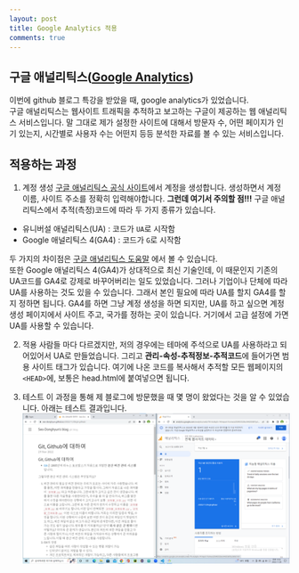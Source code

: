 ```yaml
---
layout: post
title: Google Analytics 적용
comments: true
---
```


## 구글 애널리틱스([Google Analytics](https://www.google.com/analytics/web/?hl=ko))

이번에 github 블로그 특강을 받았을 때, google analytics가 있었습니다.  
구글 애널리틱스는 웹사이트 트래픽을 추적하고 보고하는 구글이 제공하는 웹 애널리틱스 서비스입니다. 말 그대로 제가 설정한 사이트에 대해서 방문자 수, 어떤 페이지가 인기 있는지, 시간별로 사용자 수는 어떤지 등등 분석한 자료를 볼 수 있는 서비스입니다.  

## 적용하는 과정
1. 계정 생성
[구글 애널리틱스 공식 사이트](https://www.google.com/analytics/web/?hl=ko)에서 계정을 생성합니다. 생성하면서 계정 이름, 사이트 주소를 정확히 입력해야합니다. **그런데 여기서 주의할 점!!!** 구글 애널리틱스에서 추적(측정)코드에 따라 두 가지 종류가 있습니다.
  * 유니버설 애널리틱스(UA) : 코드가 `UA`로 시작함
  * Google 애널리틱스 4(GA4) : 코드가 `G`로 시작함  

두 가지의 차이점은 [구글 애널리틱스 도움말](https://support.google.com/analytics/answer/9964640?hl=ko#zippy=%2C%EC%9D%B4-%EB%8F%84%EC%9B%80%EB%A7%90%EC%97%90%EC%84%9C%EB%8A%94-%EB%8B%A4%EC%9D%8C-%EB%82%B4%EC%9A%A9%EC%9D%84-%EB%8B%A4%EB%A3%B9%EB%8B%88%EB%8B%A4) 에서 볼 수 있습니다.  
또한 Google 애널리틱스 4(GA4)가 상대적으로 최신 기술인데, 이 때문인지 기존의 UA코드를 GA4로 강제로 바꾸어버리는 일도 있었습니다. 그러나 기업이나 단체에 따라 UA를 사용하는 것도 있을 수 있습니다. 그래서 본인 필요에 따라 UA를 할지 GA4를 할지 정하면 됩니다. GA4를 하면 그냥 계정 생성을 하면 되지만, UA를 하고 싶으면 계정 생성 페이지에서 사이트 주고, 국가를 정하는 곳이 있습니다. 거기에서 고급 설정에 가면 UA를 사용할 수 있습니다.  

2. 적용
사람들 마다 다르겠지만, 저의 경우에는 테마에 주석으로 UA를 사용하라고 되어있어서 UA로 만들었습니다. 그리고 **관리-속성-추적정보-추적코드**에 들어가면 범용 사이트 태그가 있습니다. 여기에 나온 코드를 복사해서 추적할 모든 웹페이지의 `<HEAD>`에, 보통은 head.html에 붙여넣으면 됩니다.  

3. 테스트
이 과정을 통해 제 블로그에 방문했을 때 몇 명이 왔었다는 것을 알 수 있었습니다. 아래는 테스트 결과입니다.
![google analytics](/assets/images/gooanalpost1.png "google analytics")